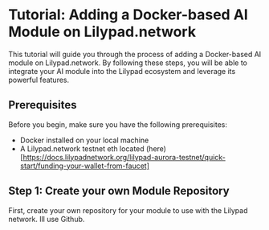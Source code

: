 # Tutorial: Adding a Docker-based AI Module on Lilypad.network

This tutorial will guide you through the process of adding a Docker-based AI module on Lilypad.network. By following these steps, you will be able to integrate your AI module into the Lilypad ecosystem and leverage its powerful features.

## Prerequisites

Before you begin, make sure you have the following prerequisites:

- Docker installed on your local machine
- A Lilypad.network testnet eth located (here)[https://docs.lilypadnetwork.org/lilypad-aurora-testnet/quick-start/funding-your-wallet-from-faucet]

## Step 1: Create your own Module Repository

First, create your own repository for your module to use with the Lilypad network. Ill use Github.


